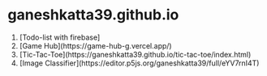 # ganeshkatta39.github.io

<ol>
  <li>[Todo-list with firebase]</li>
  <li>[Game Hub](https://game-hub-g.vercel.app/)</li>
  <li>[Tic-Tac-Toe](https://ganeshkatta39.github.io/tic-tac-toe/index.html)</li>
  <li>[Image Classifier](https://editor.p5js.org/ganeshkatta39/full/eYV7rnI4T)</li>

</ol>

